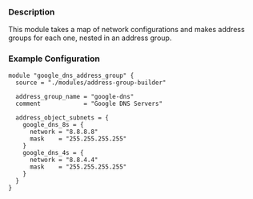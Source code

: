 ### Description
This module takes a map of network configurations and makes address groups for each one, nested in an address group.

### Example Configuration
```
module "google_dns_address_group" {
  source = "./modules/address-group-builder"

  address_group_name = "google-dns"
  comment            = "Google DNS Servers"

  address_object_subnets = {
    google_dns_8s = {
      network = "8.8.8.8"
      mask    = "255.255.255.255"
    }
    google_dns_4s = {
      network = "8.8.4.4"
      mask    = "255.255.255.255"
    }
  }
}
```